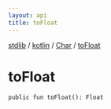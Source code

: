 ```yaml
---
layout: api
title: toFloat
---
```

[stdlib](../../index.md) / [kotlin](../index.md) / [Char](index.md) / [toFloat](toFloat.md)

# toFloat

```
public fun toFloat(): Float
```
